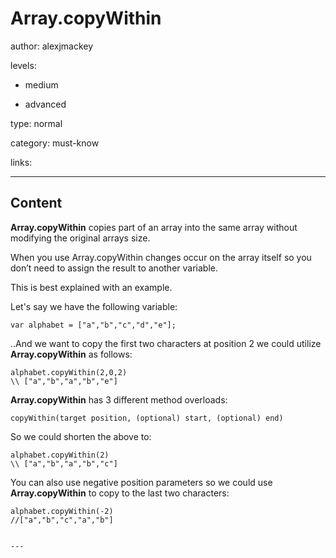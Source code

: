 # Array.copyWithin
author: alexjmackey

levels:

  - medium

  - advanced

type: normal

category: must-know

links:

---
## Content

**Array.copyWithin** copies part of an array into the same array without modifying the original arrays size.
 
When you use Array.copyWithin changes occur on the array itself so you don’t need to assign the result to another variable.

This is best explained with an example.

Let's say we have the following variable:
```
var alphabet = ["a","b","c","d","e"];
```

..And we want to copy the first two characters at position 2 we could utilize **Array.copyWithin** as follows:

```
alphabet.copyWithin(2,0,2)
\\ ["a","b","a","b","e"]
```

**Array.copyWithin** has 3 different method overloads:

```
copyWithin(target position, (optional) start, (optional) end)
```

So we could shorten the above to:

```
alphabet.copyWithin(2)
\\ ["a","b","a","b","c"]
```

You can also use negative position parameters so we could use **Array.copyWithin** to copy to the last two characters:
```
alphabet.copyWithin(-2)
//["a","b","c","a","b"]


---